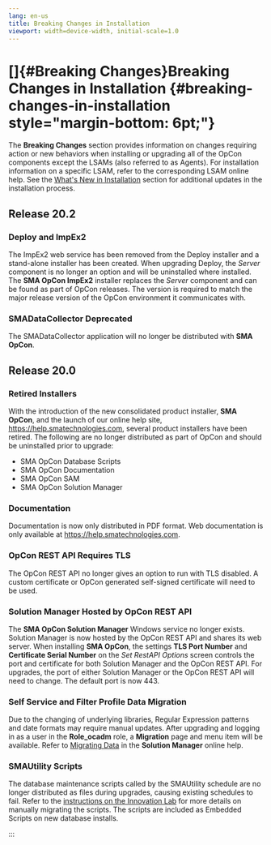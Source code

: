 ```yaml
---
lang: en-us
title: Breaking Changes in Installation
viewport: width=device-width, initial-scale=1.0
---
```


#  []{#Breaking Changes}Breaking Changes in Installation {#breaking-changes-in-installation style="margin-bottom: 6pt;"} 
The **Breaking Changes** section provides information on changes
requiring action or new behaviors when installing or upgrading all of
the OpCon components except the LSAMs (also
referred to as Agents). For installation information on a specific LSAM,
refer to the corresponding LSAM online help. See the [What\'s New in Installation](Whats-New-in-Installation.md)
section for additional updates in the installation process.



## Release 20.2

### Deploy and ImpEx2

The ImpEx2 web service has been removed from the Deploy installer and a
stand-alone installer has been created. When upgrading Deploy, the
*Server* component is no longer an option and will be uninstalled where
installed. The **SMA OpCon ImpEx2** installer replaces the *Server*
component and can be found as part of OpCon releases. The version is
required to match the major release version of the OpCon environment it
communicates with.

### SMADataCollector Deprecated

The SMADataCollector application will no longer be distributed with
**SMA OpCon**.

## Release 20.0

### Retired Installers

With the introduction of the new consolidated product installer, **SMA
OpCon**, and the launch of our online help site,
<https://help.smatechnologies.com>, several product installers have been
retired. The following are no longer distributed as part of OpCon and
should be uninstalled prior to upgrade:

-   SMA OpCon Database Scripts
-   SMA OpCon Documentation
-   SMA OpCon SAM
-   SMA OpCon Solution Manager

### Documentation

Documentation is now only distributed in PDF format. Web documentation
is only available at <https://help.smatechnologies.com>.

### OpCon REST API Requires TLS

The OpCon REST API no longer gives an option to run with TLS disabled. A
custom certificate or OpCon generated self-signed certificate will need
to be used.

### Solution Manager Hosted by OpCon REST API

The **SMA OpCon Solution Manager** Windows service no longer exists.
Solution Manager is now hosted by the OpCon REST API and shares its web
server. When installing **SMA OpCon**, the settings **TLS Port Number**
and **Certificate Serial Number** on the *Set RestAPI Options* screen
controls the port and certificate for both Solution Manager and the
OpCon REST API. For upgrades, the port of either Solution Manager or the
OpCon REST API will need to change. The default port is now 443.

### Self Service and Filter Profile Data Migration

Due to the changing of underlying libraries, Regular Expression patterns
and date formats may require manual updates. After upgrading and logging
in as a user in the **Role_ocadm** role, a **Migration** page and menu
item will be available. Refer to [Migrating Data](../UI/Solution-Manager/Migrating-Data.md) in
the **Solution Manager** online help.

### SMAUtility Scripts

The database maintenance scripts called by the SMAUtility schedule are
no longer distributed as files during upgrades, causing existing
schedules to fail. Refer to the [instructions on the Innovation Lab](https://github.com/SMATechnologies/smautility-sql-scripts) for more
details on manually migrating the scripts. The scripts are included as
Embedded Scripts on new database installs.


:::

 

